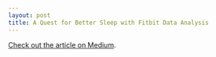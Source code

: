 ```yaml
---
layout: post
title: A Quest for Better Sleep with Fitbit Data Analysis
---
```


[Check out the article on Medium](https://medium.com/@5agado/a-quest-for-better-sleep-with-fitbit-data-analysis-5f10b3f548a#.eceri8vp3).